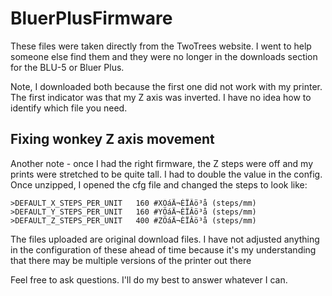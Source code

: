 # BluerPlusFirmware

These files were taken directly from the TwoTrees website. I went to help someone else find them and they were no longer in the downloads section for the BLU-5 or Bluer Plus.

Note, I downloaded both because the first one did not work with my printer. The first indicator was that my Z axis was inverted. I have no idea how to identify which file you need.

## Fixing wonkey Z axis movement

Another note - once I had the right firmware, the Z steps were off and my prints were stretched to be quite tall. I had to double the value in the config. Once unzipped, I opened the cfg file and changed the steps to look like:
```
>DEFAULT_X_STEPS_PER_UNIT	160	#XÖáÄ¬ÈÏÂö³å (steps/mm)	
>DEFAULT_Y_STEPS_PER_UNIT	160	#YÖáÄ¬ÈÏÂö³å (steps/mm)	
>DEFAULT_Z_STEPS_PER_UNIT	400	#ZÖáÄ¬ÈÏÂö³å (steps/mm)	
```

The files uploaded are original download files. I have not adjusted anything in the configuration of these ahead of time because it's my understanding that there may be multiple versions of the printer out there

Feel free to ask questions. I'll do my best to answer whatever I can.
